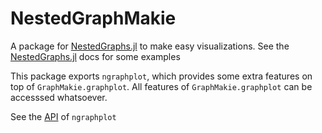 # NestedGraphMakie

A package for [NestedGraphs.jl](https://github.com/UniStuttgart-IKR/NestedGraphs.jl) to make easy visualizations.
See the [NestedGraphs.jl]() docs for some examples

This package exports `ngraphplot`, which provides some extra features on top of `GraphMakie.graphplot`.
All features of `GraphMakie.graphplot` can be accesssed whatsoever.

See the [API]() of `ngraphplot`
